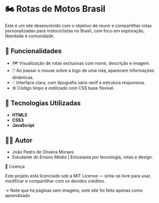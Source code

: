 # 🏍️ Rotas de Motos Brasil

Este é um site desenvolvido com o objetivo de reunir e compartilhar rotas personalizadas para motociclistas no Brasil, com foco em exploração, liberdade e comunidade.

## 🚀 Funcionalidades

- 🗺️ Visualização de rotas exclusivas com nome, descrição e imagem.
- 🖱️ Ao passar o mouse sobre a logo de uma rota, aparecem informações dinâmicas.
- 💡 Interface clara, com tipografia sans-serif e estrutura responsiva.
- ⚙️ Código limpo e estilizado com CSS base flexível.

## 📌 Tecnologias Utilizadas

- **HTML5**  
- **CSS3** 
- **JavaScript** 

## 👨‍💻 Autor

- João Pedro de Oliveira Moraes  
- Estudante do Ensino Médio | Entusiasta por tecnologia, rotas e design.

📝 Licença

Este projeto está licenciado sob a MIT License — sinta-se livre para usar, modificar e compartilhar com os devidos créditos.

-> Note que há páginas sem imagens, este site foi feito apenas como aprendizado
